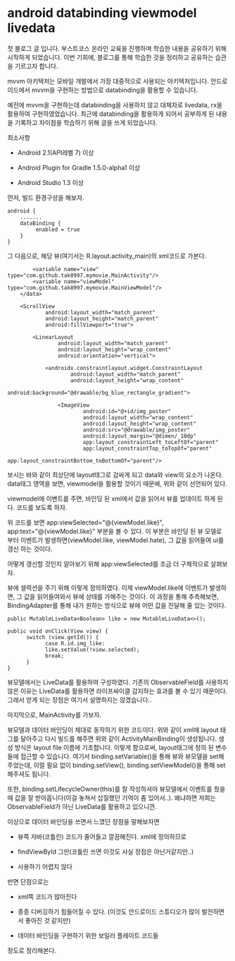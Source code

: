 # android databinding viewmodel livedata


첫 블로그 글 입니다. 부스트코스 온라인 교육을 진행하며 학습한 내용을 공유하기 위해 시작하게 되었습니다. 이번 기회에, 블로그를 통해 학습한 것을 정리하고 공유하는 습관을 기르고자 합니다.



mvvm 아키텍처는 모바일 개발에서 가장 대중적으로 사용되는 아키텍처입니다. 안드로이드에서 mvvm을 구현하는 방법으로 databinding을 활용할 수 있습니다.

예전에 mvvm을 구현하는데 databinding을 사용하지 않고 대체자로 livedata, rx을 활용하여 구현하였었습니다. 최근에 databinding을 활용하게 되어서 공부하게 된 내용을 기록하고 차이점을 학습하기 위해 글을 쓰게 되었습니다.



최소사항

- Android 2.1(API레벨 7) 이상

- Android Plugin for Gradle 1.5.0-alpha1 이상

- Android Studio 1.3 이상


 먼저, 빌드 환경구성을 해보자.

    android {
        .......
        dataBinding {
             enabled = true
        }
    }

그 다음으로, 해당 뷰(여기서는 R.layout.activity_main)의 xml코드로 가본다.
    <layout xmlns:android="http://schemas.android.com/apk/res/android"
            xmlns:app="http://schemas.android.com/apk/res-auto">
        <data>
            <import type="android.view.View"/>

            <variable name="view" type="com.github.tak8997.mymovie.MainActivity"/>
            <variable name="viewModel" type="com.github.tak8997.mymovie.MainViewModel"/>
        </data>

        <ScrollView
                android:layout_width="match_parent"
                android:layout_height="match_parent"
                android:fillViewport="true">

            <LinearLayout
                    android:layout_width="match_parent"
                    android:layout_height="wrap_content"
                    android:orientation="vertical">

                <androidx.constraintlayout.widget.ConstraintLayout
                        android:layout_width="match_parent"
                        android:layout_height="wrap_content"
                        android:background="@drawable/bg_blue_rectangle_gradient">

                    <ImageView
                            android:id="@+id/img_poster"
                            android:layout_width="wrap_content"
                            android:layout_height="wrap_content"
                            android:src="@drawable/img_poster"
                            android:layout_margin="@dimen/_10dp"
                            app:layout_constraintLeft_toLeftOf="parent"
                            app:layout_constraintTop_toTopOf="parent"
                            app:layout_constraintBottom_toBottomOf="parent"/>

보시는 바와 같이 최상단에 layout태그로 감싸게 되고 data와 view의 요소가 나온다. data태그 영역을 보면, viewmodel을 활용할 것이기 때문에, 위와 같이 선언되어 있다. 

viewmodel에 이벤트를 주면, 바인딩 된 xml에서 값을 읽어서 뷰를 업데이트 하게 된다. 코드를 보도록 하자.


위 코드를 보면 app:viewSelected="@{viewModel.like}", app:text="@{viewModel.like}" 부분을 볼 수 있다. 이 부분은 바인딩 된 뷰 모델로 부터 이벤트가 발생하면(viewModel.like, viewModel.hate),  그 값을 읽어들여 ui를 갱신 하는 것이다. 

 어떻게 갱신할 것인지 알아보기 위해 app:viewSelected를 조금 더 구체적으로 살펴보자. 


뷰에 셀력션을 주기 위해 이렇게 정의하였다. 이제 viewModel.like에 이벤트가 발생하면, 그 값을 읽어들여와서 뷰에 상태를 가해주는 것이다. 이 과정을 통해 추측해보면, BindingAdapter를 통해 내가 원하는 방식으로 뷰에 어떤 값을 전달해 줄 있는 것이다.

    public MutableLiveData<Boolean> like = new MutableLiveData<>();
    
    public void onClick(View view) {
          switch (view.getId()) {
                case R.id.img_like:
                like.setValue(!view.selected);
                break;
          }
    }

뷰모델에서는 LiveData를 활용하여 구성하였다. 기존의 ObservableField를 사용하지 않은 이유는 LiveData를 활용하면 라이프싸이클 감지하는 효과를 볼 수 있기 때문이다. 그래서 얻게 되는 장점은 여기서 설명하지는 않겠습니다..

마지막으로, MainActivity를 가보자.


뷰모델과 데이터 바인딩이 제대로 동작하기 위한 코드이다. 위와 같이 xml에 layout 태그를 달아주고 다시 빌드를 해주면 위와 같이 ActivityMainBinding이 생성됩니다. 생성 방식은 layout file 이름에 기초합니다. 이렇게 함으로써, layout태그에 정의 된 변수들에 접근할 수 있습니다. 여기서 binding.setVariable()을 통해 뷰와 뷰모델을 set해주었는데, 이럴 필요 없이 binding.setView(), binding.setViewModel()을 통해 set해주셔도 됩니다. 

 또한, binding.setLifecycleOwner(this)를 잘 작성하셔야 뷰모델에서 이벤트를 줬을 때 값을 잘 받아옵니다(이걸 놓쳐서 삽질했던 기억이 좀 있어서..). 왜냐하면 저희는 ObservableField가 아닌 LiveData를 활용하고 있으니깐.



 이상으로 데이터 바인딩을 쓰면서 느꼈던 장점을 말해보자면

- 뷰쪽 자바(코틀린) 코드가 줄어들고 깔끔해진다. xml에 정의하므로

- findViewById 그만(코틀린 쓰면 이것도 사실 장점은 아닌거같지만..)

- 사용하기 어렵지 않다

반면 단점으로는

- xml쪽 코드가 많아진다

- 종종 디버깅하기 힘들어질 수 있다. (이것도 안드로이드 스튜디오가 많이 발전하면서 좋아진 것 같지만)

- 데이터 바인딩을 구현하기 위한 보일러 플레이트 코드들



정도로 정리해본다.





